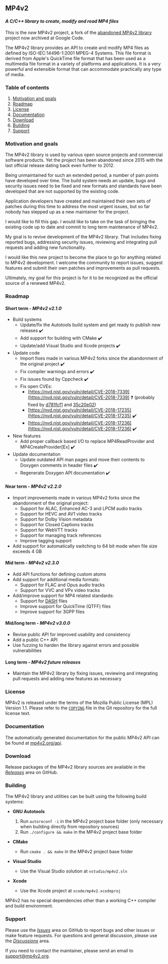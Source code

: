 ## MP4v2
#### *A C/C++ library to create, modify and read MP4 files*
This is the *new* MP4v2 project, a fork of the [abandoned MP4v2 library](https://code.google.com/archive/p/mp4v2/) project now archived at Google Code.

The MP4v2 library provides an API to create and modify MP4 files as defined by ISO-IEC:14496-1:2001 MPEG-4 Systems. This file format is derived from Apple's QuickTime file format that has been used as a multimedia file format in a variety of platforms and applications. It is a very powerful and extensible format that can accommodate practically any type of media.

### Table of contents

1. [Motivation and goals](#motivation)
2. [Roadmap](#roadmap)
3. [License](#license)
4. [Documentation](#documentation)
5. [Download](#download)
6. [Building](#building)
7. [Support](#support)

### Motivation and goals <a name="motivation"/>
The MP4v2 library is used by various open source projects and commercial software products. Yet the project has been abandoned since 2015 with the last official release dating back even further to 2012.

Being unmaintained for such an extended period, a number of pain points have developed over time. The build system needs an update, bugs and security issues need to be fixed and new formats and standards have been developed that are not supported by the existing code.

Application developers have created and maintained their own sets of patches during this time to address the most urgent issues, but so far nobody has stepped up as a new maintainer for the project.

I would like to fill this gap. I would like to take on the task of bringing the existing code up to date and commit to long term maintenance of MP4v2.

My goal is to revive development of the MP4v2 library. That includes fixing reported bugs, addressing security issues, reviewing and integrating pull requests and adding new functionality.

I would like this new project to become the place to go for anything related to MP4v2 development. I welcome the community to report issues, suggest features and submit their own patches and improvements as pull requests.

Ultimately, my goal for this project is for it to be recognized as the official source of a renewed MP4v2.

### Roadmap <a name="roadmap"/>
#### Short term - *MP4v2 v2.1.0*
- Build systems
	- Update/fix the Autotools build system and get ready to publish new releases ✔️
	- Add support for building with CMake ✔️
	- Update/add Visual Studio and Xcode projects ✔️
- Update code
	- Import fixes made in various MP4v2 forks since the abandonment of the original project ✔️
	- Fix compiler warnings and errors ✔️
	- Fix issues found by Cppcheck ✔️
	- Fix open CVEs:
		- [https://nvd.nist.gov/vuln/detail/CVE-2018-7339](https://nvd.nist.gov/vuln/detail/CVE-2018-7339) ❓
		(probably fixed by [d781fcf1](https://github.com/enzo1982/mp4v2/commit/d781fcf1) and [35c20e02](https://github.com/enzo1982/mp4v2/commit/35c20e02))
		- [https://nvd.nist.gov/vuln/detail/CVE-2018-17235](https://nvd.nist.gov/vuln/detail/CVE-2018-17235) ✔️
		- [https://nvd.nist.gov/vuln/detail/CVE-2018-17236](https://nvd.nist.gov/vuln/detail/CVE-2018-17236) ✔️
- New features
	- Add proper callback based I/O to replace MP4ReadProvider and MP4CreateProvider[Ex] ✔️
- Update documentation
	- Update outdated API man pages and move their contents to Doxygen comments in header files ✔️
	- Regenerate Doxygen API documentation ✔️

#### Near term - *MP4v2 v2.2.0*
- Import improvements made in various MP4v2 forks since the abandonment of the original project:
	- Support for ALAC, Enhanced AC-3 and LPCM audio tracks
	- Support for HEVC and AV1 video tracks
	- Support for Dolby Vision metadata
	- Support for Closed Captions tracks
	- Support for WebVTT tracks
	- Support for managing track references
	- Improve tagging support
- Add support for automatically switching to 64 bit mode when file size exceeds 4 GB

#### Mid term - *MP4v2 v2.3.0*
- Add API functions for defining custom atoms
- Add support for additional media formats:
	- Support for FLAC and Opus audio tracks
	- Support for VVC and VPx video tracks
- Add/improve support for MP4 related standards:
	- Support for [DASH](https://en.wikipedia.org/wiki/Dynamic_Adaptive_Streaming_over_HTTP) files
	- Improve support for QuickTime (QTFF) files
	- Improve support for 3GPP files

#### Mid/long term - *MP4v2 v3.0.0*
- Revise public API for improved usability and consistency
- Add a public C++ API
- Use fuzzing to harden the library against errors and possible vulnerabilities

#### Long term - *MP4v2 future releases*
- Maintain the MP4v2 library by fixing issues, reviewing and integrating pull requests and adding new features as necessary

### License <a name="license"/>
MP4v2 is released under the terms of the Mozilla Public License (MPL) Version 1.1. Please refer to the [`COPYING`](https://raw.githubusercontent.com/enzo1982/mp4v2/main/COPYING) file in the Git repository for the full license text.

### Documentation <a name="documentation"/>
The automatically generated documentation for the public MP4v2 API can be found at [mp4v2.org/api](https://mp4v2.org/api).

### Download <a name="download"/>
Release packages of the MP4v2 library sources are available in the *[Releases](https://github.com/enzo1982/mp4v2/releases)* area on GitHub.

### Building <a name="building"/>
The MP4v2 library and utilities can be built using the following build systems:

 - **GNU Autotools**
	1. Run `autoreconf -i` in the MP4v2 project base folder
	(only necessary when building directly from repository sources)
	2. Run `./configure && make` in the MP4v2 project base folder

- **CMake**
	- Run `cmake . && make` in the MP4v2 project base folder

- **Visual Studio**
	- Use the Visual Studio solution at `vstudio/mp4v2.sln`

- **Xcode**
	- Use the Xcode project at `xcode/mp4v2.xcodeproj`

MP4v2 has no special dependencies other than a working C++ compiler and build environment.

### Support <a name="support"/>
Please use the *[Issues](https://github.com/enzo1982/mp4v2/issues)* area on GitHub to report bugs and other issues or make feature requests. For questions and general discussion, please use the *[Discussions](https://github.com/enzo1982/mp4v2/discussions)* area.

If you need to contact the maintainer, please send an email to [support@mp4v2.org](mailto:support@mp4v2.org).
